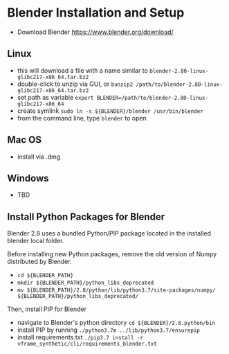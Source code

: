 # Blender Installation and Setup

- Download Blender <https://www.blender.org/download/>

## Linux

- this will download a file with a name similar to `blender-2.80-linux-glibc217-x86_64.tar.bz2`
- double-click to unzip via GUI, or `bunzip2 /path/to/blender-2.80-linux-glibc217-x86_64.tar.bz2`
- set path as variable `export BLENDER=/path/to/blender-2.80-linux-glibc217-x86_64`
- create symlink `sudo ln -s ${BLENDER}/blender /usr/bin/blender`
- from the command line, type `blender` to open

## Mac OS

- install via .dmg

## Windows

- TBD

## Install Python Packages for Blender

Blender 2.8 uses a bundled Python/PIP package located in the installed blender local folder.

Before installing new Python packages, remove the old version of Numpy distributed by Blender.

- `cd ${BLENDER_PATH}`
- `mkdir ${BLENDER_PATH}/python_libs_deprecated`
- `mv ${BLENDER_PATH}/2.8/python/lib/python3.7/site-packages/numpy/ ${BLENDER_PATH}/python_libs_deprecated/`

Then, install PIP for Blender

- navigate to Blender's python directory `cd ${BLENDER}/2.8.python/bin`
- install PIP by running `./python3.7m ../lib/python3.7/ensurepip`
- install requirements.txt `./pip3.7 install -r vframe_synthetic/cli/requirements_blender.txt`
